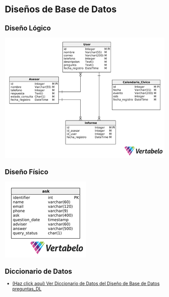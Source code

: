 # Diseños de Base de Datos

## Diseño Lógico
  ![Diseño Lógico](https://github.com/YancarlosHuacreCardenas/mysql_10_YancarlosHuacre/blob/main/mysql_10_YancarlosHuacre/image/preguntas_DL-2024-12-04_21-25.png)

## Diseño Físico
  ![Diseño Físico](https://github.com/YancarlosHuacreCardenas/mysql_10_YancarlosHuacre/blob/main/mysql_10_YancarlosHuacre/image/preguntas_DF-2024-12-04_21-25.png)

## Diccionario de Datos
- [(Haz click aquí) Ver Diccionario de Datos del Diseño de Base de Datos preguntas_DL](https://github.com/YancarlosHuacreCardenas/mysql_10_YancarlosHuacre/blob/main/mysql_10_YancarlosHuacre/resources/preguntas_DL.pdf)

